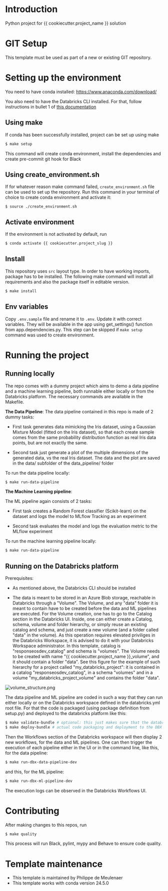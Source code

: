 # Introduction 
Python project for {{ cookiecutter.project_name }} solution

# GIT Setup
This template must be used as part of a new or existing GIT repository.

# Setting up the environment

You need to have conda installed:
https://www.anaconda.com/download/

You also need to have the Databricks CLI installed. For that, follow instructions in bullet 1 of [this documentation](https://dev.azure.com/northell/Northell/_wiki/wikis/Northell.wiki/19/Anything-Databricks?anchor=1.-install-databricks-cli-and-connect-laptop-to-dbx-workspace)

## Using make
If conda has been successfully installed, project can be set up using make

```bash
$ make setup
```
This command will create conda environment, install the dependencies and create pre-commit git hook for Black

## Using create_environment.sh

If for whatever reason make command failed, `create_environment.sh` file can be used to set up the repository.
Run this command in your terminal of choice to create conda environment and activate it:

```shell
$ source ./create_environment.sh
```

## Activate environment
If the environment is not activated by default, run
```bash
$ conda activate {{ cookiecutter.project_slug }}
```

## Install
This repository uses `src` layout type. In order to have working imports, package has to be installed.
The following make command will install all requirements and also the package itself in editable version.
```bash
$ make install
```

## Env variables
Copy `.env.sample` file and rename it to `.env`. Update it with correct variables.
They will be available in the app using get_settings() function from app.dependencies.py.
This step can be skipped if `make setup` command was used to create environment.

# Running the project

## Running locally

The repo comes with a dummy project which aims to demo a data pipeline and a machine learning pipeline, both runnable either locally or from the Databricks platform. The necessary commands are available in the Makefile. 

**The Data Pipeline**: The data pipeline contained in this repo is made of 2 dummy tasks:

* First task generates data mimicking the Iris dataset, using a Gaussian Mixture Model (fitted on the Iris dataset), so that each create sample comes from the same probability distribution function as real Iris data points, but are not exactly the same. 

* Second task just generate a plot of the multiple dimensions of the generated data, vs the real Iris dataset. The data and the plot are saved in the data/ subfolder of the data_pipeline/ folder

To run the data pipeline locally: 

```bash
$ make run-data-pipeline
```

**The Machine Learning pipeline**: 

The ML pipeline again consists of 2 tasks: 

* First task creates a Random Forest classifier (Scikit-learn) on the dataset and logs the model to MLflow Tracking as an experiment

* Second task evaluates the model and logs the evaluation metric to the MLflow experiment

To run the machine learning pipeline locally:

```bash
$ make run-data-pipeline
```

## Running on the Databricks platform

Prerequisites: 

* As mentioned above, the Databricks CLI should be installed

* The data is meant to be stored in an Azure Blob storage, reachable in Databricks through a "Volume". The Volume, and any "data" folder it is meant to contain have to be created before the data and ML pipelines are executed. For the Volume creation, one has to go to the Catalog section in the Databricks UI. Inside, one can either create a Catalog, schema, volume and folder hierarchy, or simply reuse an existing catalog and schema, and just create a new volume (and a folder called "data" in the volume). As this operation requires elevated priviliges in the Databricks Workspace, it is advised to do it with your Databricks Workspace administrator. In this template, catalog is "responseosdev_catalog" and schema is "volumes". The Volume needs to be created with name "{{ cookiecutter.project_name }}_volume", and it should contain a folder "data". See this figure for the example of such hierarchy for a project called "my_databricks_project": it is contained in a catalog "responseosdev_catalog", in a schema "volumes" and in a volume "my_databricks_project_volume" and contains the folder "data".

![volume_structure.png](/docs/img/volume_structure.png)

The data pipeline and ML pipeline are coded in such a way that they can run either locally or on the Databricks workspace defined in the databricks.yml root file. For that the code is packaged (using package definition from setup.py) and deployed to the databricks platform like this:

```bash
$ make validate-bundle # optional: this just makes sure that the databricks files are well formatted
$ make deploy-bundle # actual code packaging and deployment to the DBX workspace
```

Then the Workflows section of the Databricks workspace will then display 2 new workflows, for the data and ML pipelines. One can then trigger the execution of each pipeline either in the UI or in the command line, like this, for the data pipeline:

```bash
$ make run-dbx-data-pipeline-dev
```

and this, for the ML pipeline:

```bash
$ make run-dbx-ml-pipeline-dev
```

The execution logs can be observed in the Databricks Workflows UI. 


# Contributing
After making changes to this repos, run
```bash
$ make quality
```
This process will run Black, pylint, mypy and Behave to ensure code quality.

# Template maintenance
* This template is maintained by Philippe de Meulenaer
* This template works with conda version 24.5.0
